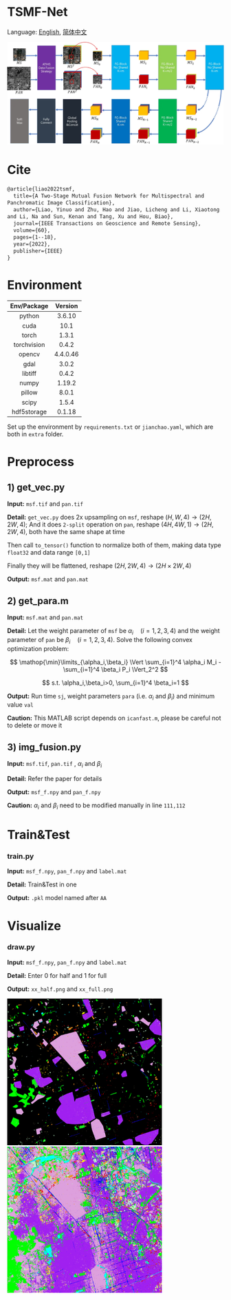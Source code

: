 # TSMF-Net

Language: [English](README.md), [简体中文](README_zh.md)

![](extra/TSMF.webp)



# Cite

```
@article{liao2022tsmf,
  title={A Two-Stage Mutual Fusion Network for Multispectral and Panchromatic Image Classification},
  author={Liao, Yinuo and Zhu, Hao and Jiao, Licheng and Li, Xiaotong and Li, Na and Sun, Kenan and Tang, Xu and Hou, Biao},
  journal={IEEE Transactions on Geoscience and Remote Sensing},
  volume={60},
  pages={1--18},
  year={2022},
  publisher={IEEE}
}
```



# Environment

| Env/Package | Version  |
| :---------: | :------: |
|   python    |  3.6.10  |
|    cuda     |   10.1   |
|    torch    |  1.3.1   |
| torchvision |  0.4.2   |
|   opencv    | 4.4.0.46 |
|    gdal     |  3.0.2   |
|   libtiff   |  0.4.2   |
|    numpy    |  1.19.2  |
|   pillow    |  8.0.1   |
|    scipy    |  1.5.4   |
| hdf5storage |  0.1.18  |

Set up the environment by `requirements.txt` or `jianchao.yaml`, which are both in `extra` folder.



# Preprocess

## 1) get_vec.py

**Input:**  `msf.tif` and `pan.tif`

**Detail:**  `get_vec.py` does 2x upsampling on `msf`, reshape $(H,W,4)\to(2H,2W,4)$; And it does `2-split` operation on `pan`, reshape $(4H,4W,1)\to(2H,2W,4)$, both have the same shape at time

Then call `to_tensor()` function to normalize both of them, making data type `float32` and data range `[0,1]`

Finally they will be flattened, reshape $(2H,2W,4)\to(2H\times2W,4)$

**Output:** `msf.mat` and `pan.mat`



## 2) get_para.m

**Input:** `msf.mat` and `pan.mat`

**Detail:** Let the weight parameter of `msf` be $\alpha_i\quad(i=1,2,3,4)$ and the weight parameter of `pan` be $\beta_i\quad(i=1,2,3,4)$. Solve the following convex optimization problem:

$$
\mathop{\min}\limits_{\alpha_i,\beta_i} \Vert \sum_{i=1}^4 \alpha_i M_i - \sum_{i=1}^4  \beta_i P_i \Vert_2^2
$$

$$
s.t.  \alpha_i,\beta_i>0, \sum_{i=1}^4  \beta_i=1
$$

**Output:** Run time `sj`, weight parameters `para` (i.e. $\alpha_i$ and $\beta_i$) and minimum value `val`

**Caution:** This MATLAB script depends on `icanfast.m`, please be careful not to delete or move it



## 3) img_fusion.py

**Input:** `msf.tif`, `pan.tif` , $\alpha_i$ and $\beta_i$

**Detail:** Refer the paper for details

**Output:** `msf_f.npy` and `pan_f.npy`

**Caution:** $\alpha_i$ and $\beta_i$ need to be modified manually in line `111,112` 



# Train&Test

### train.py

**Input:** `msf_f.npy`, `pan_f.npy` and `label.mat`

**Detail:** Train&Test in one

**Output:** `.pkl` model named after `AA`



# Visualize

### draw.py

**Input:** `msf_f.npy`, `pan_f.npy` and `label.mat`

**Detail:** Enter 0 for half and 1 for full

**Output:** `xx_half.png` and  `xx_full.png`

<img src="viz/10_half.webp" width="360"><img src="viz/10_full.webp" width="360">

